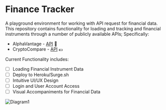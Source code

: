 # Finance Tracker 
A playground environment for working with API request for financial data. This repository contains functionality for loading and tracking and financial instruments through a number of publicly available APIs; Specifically: 

* AlphaVantage - [API](https://www.alphavantage.co/) 🏦
* CryptoCompare - [API](https://www.cryptocompare.com/api) 💶

Current Functionality includes: 

* [ ] Loading Financial Instrument Data 
* [ ] Deploy to Heroku/Surge.sh
* [ ] Intuitive UI/UX Design 
* [ ] Login and User Account Access 
* [ ] Visual Accompaniments for Financial Data 

![Diagram1](http://sfmagazine.com/wp-content/uploads/2016/07/08_2016_tech_practices.jpg)

